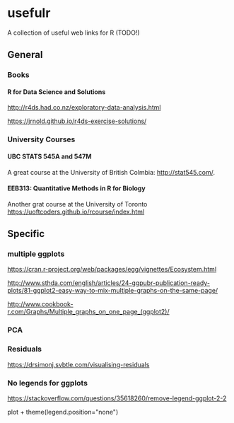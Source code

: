 # usefulr

A collection of useful web links for R (TODO!)

## General

### Books

#### R for Data Science and Solutions

<http://r4ds.had.co.nz/exploratory-data-analysis.html>

<https://jrnold.github.io/r4ds-exercise-solutions/>

### University Courses

#### UBC STATS 545A and 547M

A great course at the University of British Colmbia: <http://stat545.com/>. 

#### EEB313: Quantitative Methods in R for Biology

Another grat course at the University of Toronto <https://uoftcoders.github.io/rcourse/index.html>

## Specific 

### multiple ggplots

<https://cran.r-project.org/web/packages/egg/vignettes/Ecosystem.html>

<http://www.sthda.com/english/articles/24-ggpubr-publication-ready-plots/81-ggplot2-easy-way-to-mix-multiple-graphs-on-the-same-page/>

<http://www.cookbook-r.com/Graphs/Multiple_graphs_on_one_page_(ggplot2)/>

### PCA 


### Residuals

<https://drsimonj.svbtle.com/visualising-residuals>


### No legends for ggplots

<https://stackoverflow.com/questions/35618260/remove-legend-ggplot-2-2>

plot + theme(legend.position="none")